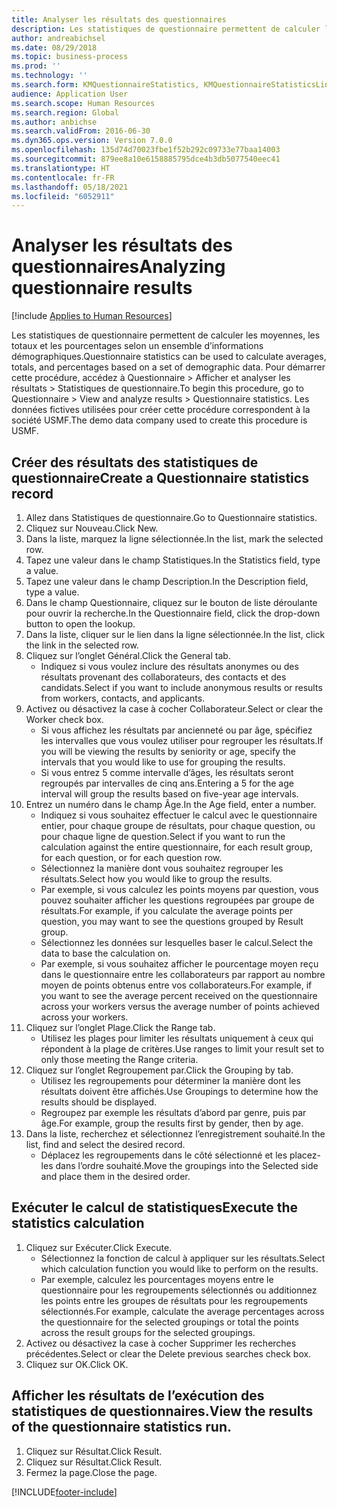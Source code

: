 ```yaml
---
title: Analyser les résultats des questionnaires
description: Les statistiques de questionnaire permettent de calculer les moyennes, les totaux et les pourcentages selon un ensemble d’informations démographiques.
author: andreabichsel
ms.date: 08/29/2018
ms.topic: business-process
ms.prod: ''
ms.technology: ''
ms.search.form: KMQuestionnaireStatistics, KMQuestionnaireStatisticsLine, HcmLearningWorkspace
audience: Application User
ms.search.scope: Human Resources
ms.search.region: Global
ms.author: anbichse
ms.search.validFrom: 2016-06-30
ms.dyn365.ops.version: Version 7.0.0
ms.openlocfilehash: 135d74d70023fbe1f52b292c09733e77baa14003
ms.sourcegitcommit: 879ee8a10e6158885795dce4b3db5077540eec41
ms.translationtype: HT
ms.contentlocale: fr-FR
ms.lasthandoff: 05/18/2021
ms.locfileid: "6052911"
---
```

# <a name="analyzing-questionnaire-results"></a><span data-ttu-id="40900-103">Analyser les résultats des questionnaires</span><span class="sxs-lookup"><span data-stu-id="40900-103">Analyzing questionnaire results</span></span>

[!include [Applies to Human Resources](../includes/applies-to-hr.md)]



<span data-ttu-id="40900-104">Les statistiques de questionnaire permettent de calculer les moyennes, les totaux et les pourcentages selon un ensemble d’informations démographiques.</span><span class="sxs-lookup"><span data-stu-id="40900-104">Questionnaire statistics can be used to calculate averages, totals, and percentages based on a set of demographic data.</span></span> <span data-ttu-id="40900-105">Pour démarrer cette procédure, accédez à Questionnaire > Afficher et analyser les résultats > Statistiques de questionnaire.</span><span class="sxs-lookup"><span data-stu-id="40900-105">To begin this procedure, go to Questionnaire > View and analyze results > Questionnaire statistics.</span></span> <span data-ttu-id="40900-106">Les données fictives utilisées pour créer cette procédure correspondent à la société USMF.</span><span class="sxs-lookup"><span data-stu-id="40900-106">The demo data company used to create this procedure is USMF.</span></span>


## <a name="create-a-questionnaire-statistics-record"></a><span data-ttu-id="40900-107">Créer des résultats des statistiques de questionnaire</span><span class="sxs-lookup"><span data-stu-id="40900-107">Create a Questionnaire statistics record</span></span>
1. <span data-ttu-id="40900-108">Allez dans Statistiques de questionnaire.</span><span class="sxs-lookup"><span data-stu-id="40900-108">Go to Questionnaire statistics.</span></span>
2. <span data-ttu-id="40900-109">Cliquez sur Nouveau.</span><span class="sxs-lookup"><span data-stu-id="40900-109">Click New.</span></span>
3. <span data-ttu-id="40900-110">Dans la liste, marquez la ligne sélectionnée.</span><span class="sxs-lookup"><span data-stu-id="40900-110">In the list, mark the selected row.</span></span>
4. <span data-ttu-id="40900-111">Tapez une valeur dans le champ Statistiques.</span><span class="sxs-lookup"><span data-stu-id="40900-111">In the Statistics field, type a value.</span></span>
5. <span data-ttu-id="40900-112">Tapez une valeur dans le champ Description.</span><span class="sxs-lookup"><span data-stu-id="40900-112">In the Description field, type a value.</span></span>
6. <span data-ttu-id="40900-113">Dans le champ Questionnaire, cliquez sur le bouton de liste déroulante pour ouvrir la recherche.</span><span class="sxs-lookup"><span data-stu-id="40900-113">In the Questionnaire field, click the drop-down button to open the lookup.</span></span>
7. <span data-ttu-id="40900-114">Dans la liste, cliquer sur le lien dans la ligne sélectionnée.</span><span class="sxs-lookup"><span data-stu-id="40900-114">In the list, click the link in the selected row.</span></span>
8. <span data-ttu-id="40900-115">Cliquez sur l’onglet Général.</span><span class="sxs-lookup"><span data-stu-id="40900-115">Click the General tab.</span></span>
    * <span data-ttu-id="40900-116">Indiquez si vous voulez inclure des résultats anonymes ou des résultats provenant des collaborateurs, des contacts et des candidats.</span><span class="sxs-lookup"><span data-stu-id="40900-116">Select if you want to include anonymous results or results from workers, contacts, and applicants.</span></span>  
9. <span data-ttu-id="40900-117">Activez ou désactivez la case à cocher Collaborateur.</span><span class="sxs-lookup"><span data-stu-id="40900-117">Select or clear the Worker check box.</span></span>
    * <span data-ttu-id="40900-118">Si vous affichez les résultats par ancienneté ou par âge, spécifiez les intervalles que vous voulez utiliser pour regrouper les résultats.</span><span class="sxs-lookup"><span data-stu-id="40900-118">If you will be viewing the results by seniority or age, specify the intervals that you would like to use for grouping the results.</span></span>  
    * <span data-ttu-id="40900-119">Si vous entrez 5 comme intervalle d’âges, les résultats seront regroupés par intervalles de cinq ans.</span><span class="sxs-lookup"><span data-stu-id="40900-119">Entering a 5 for the age interval will group the results based on five-year age intervals.</span></span>  
10. <span data-ttu-id="40900-120">Entrez un numéro dans le champ Âge.</span><span class="sxs-lookup"><span data-stu-id="40900-120">In the Age field, enter a number.</span></span>
    * <span data-ttu-id="40900-121">Indiquez si vous souhaitez effectuer le calcul avec le questionnaire entier, pour chaque groupe de résultats, pour chaque question, ou pour chaque ligne de question.</span><span class="sxs-lookup"><span data-stu-id="40900-121">Select if you want to run the calculation against the entire questionnaire, for each result group, for each question, or for each question row.</span></span>  
    * <span data-ttu-id="40900-122">Sélectionnez la manière dont vous souhaitez regrouper les résultats.</span><span class="sxs-lookup"><span data-stu-id="40900-122">Select how you would like to group the results.</span></span>  
    * <span data-ttu-id="40900-123">Par exemple, si vous calculez les points moyens par question, vous pouvez souhaiter afficher les questions regroupées par groupe de résultats.</span><span class="sxs-lookup"><span data-stu-id="40900-123">For example, if you calculate the average points per question, you may want to see the questions grouped by Result group.</span></span>  
    * <span data-ttu-id="40900-124">Sélectionnez les données sur lesquelles baser le calcul.</span><span class="sxs-lookup"><span data-stu-id="40900-124">Select the data to base the calculation on.</span></span>  
    * <span data-ttu-id="40900-125">Par exemple, si vous souhaitez afficher le pourcentage moyen reçu dans le questionnaire entre les collaborateurs par rapport au nombre moyen de points obtenus entre vos collaborateurs.</span><span class="sxs-lookup"><span data-stu-id="40900-125">For example, if you want to see the average percent received on the questionnaire across your workers versus the average number of points achieved across your workers.</span></span>  
11. <span data-ttu-id="40900-126">Cliquez sur l’onglet Plage.</span><span class="sxs-lookup"><span data-stu-id="40900-126">Click the Range tab.</span></span>
    * <span data-ttu-id="40900-127">Utilisez les plages pour limiter les résultats uniquement à ceux qui répondent à la plage de critères.</span><span class="sxs-lookup"><span data-stu-id="40900-127">Use ranges to limit your result set to only those meeting the Range criteria.</span></span>  
12. <span data-ttu-id="40900-128">Cliquez sur l’onglet Regroupement par.</span><span class="sxs-lookup"><span data-stu-id="40900-128">Click the Grouping by tab.</span></span>
    * <span data-ttu-id="40900-129">Utilisez les regroupements pour déterminer la manière dont les résultats doivent être affichés.</span><span class="sxs-lookup"><span data-stu-id="40900-129">Use Groupings to determine how the results should be displayed.</span></span>  
    * <span data-ttu-id="40900-130">Regroupez par exemple les résultats d’abord par genre, puis par âge.</span><span class="sxs-lookup"><span data-stu-id="40900-130">For example, group the results first by gender, then by age.</span></span>  
13. <span data-ttu-id="40900-131">Dans la liste, recherchez et sélectionnez l’enregistrement souhaité.</span><span class="sxs-lookup"><span data-stu-id="40900-131">In the list, find and select the desired record.</span></span>
    * <span data-ttu-id="40900-132">Déplacez les regroupements dans le côté sélectionné et les placez-les dans l’ordre souhaité.</span><span class="sxs-lookup"><span data-stu-id="40900-132">Move the groupings into the Selected side and place them in the desired order.</span></span>  

## <a name="execute-the-statistics-calculation"></a><span data-ttu-id="40900-133">Exécuter le calcul de statistiques</span><span class="sxs-lookup"><span data-stu-id="40900-133">Execute the statistics calculation</span></span>
1. <span data-ttu-id="40900-134">Cliquez sur Exécuter.</span><span class="sxs-lookup"><span data-stu-id="40900-134">Click Execute.</span></span>
    * <span data-ttu-id="40900-135">Sélectionnez la fonction de calcul à appliquer sur les résultats.</span><span class="sxs-lookup"><span data-stu-id="40900-135">Select which calculation function you would like to perform on the results.</span></span>  
    * <span data-ttu-id="40900-136">Par exemple, calculez les pourcentages moyens entre le questionnaire pour les regroupements sélectionnés ou additionnez les points entre les groupes de résultats pour les regroupements sélectionnés.</span><span class="sxs-lookup"><span data-stu-id="40900-136">For example, calculate the average percentages across the questionnaire for the selected groupings or total the points across the result groups for the selected groupings.</span></span>  
2. <span data-ttu-id="40900-137">Activez ou désactivez la case à cocher Supprimer les recherches précédentes.</span><span class="sxs-lookup"><span data-stu-id="40900-137">Select or clear the Delete previous searches check box.</span></span>
3. <span data-ttu-id="40900-138">Cliquez sur OK.</span><span class="sxs-lookup"><span data-stu-id="40900-138">Click OK.</span></span>

## <a name="view-the-results-of-the-questionnaire-statistics-run"></a><span data-ttu-id="40900-139">Afficher les résultats de l’exécution des statistiques de questionnaires.</span><span class="sxs-lookup"><span data-stu-id="40900-139">View the results of the questionnaire statistics run.</span></span>
1. <span data-ttu-id="40900-140">Cliquez sur Résultat.</span><span class="sxs-lookup"><span data-stu-id="40900-140">Click Result.</span></span>
2. <span data-ttu-id="40900-141">Cliquez sur Résultat.</span><span class="sxs-lookup"><span data-stu-id="40900-141">Click Result.</span></span>
3. <span data-ttu-id="40900-142">Fermez la page.</span><span class="sxs-lookup"><span data-stu-id="40900-142">Close the page.</span></span>



[!INCLUDE[footer-include](../includes/footer-banner.md)]